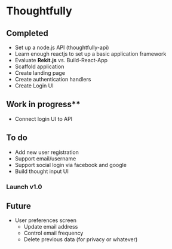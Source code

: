 # Thoughtfully

## Completed
- Set up a node.js API (thoughtfully-api)
- Learn enough reactjs to set up a basic application framework
- Evaluate **Rekit.js** vs. Build-React-App
- Scaffold application
- Create landing page
- Create authentication handlers
- Create Login UI

## Work in progress**
- Connect login UI to API

## To do
- Add new user registration
- Support email/username
- Support social login via facebook and google
- Build thought input UI

### Launch v1.0

## Future
- User preferences screen
  - Update email address
  - Control email frequency
  - Delete previous data (for privacy or whatever)
  
